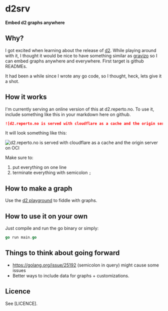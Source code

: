 # d2srv

**Embed d2 graphs anywhere**

## Why?

I got excited when learning about the release of [d2](https://d2lang.com/). While playing around with it, I thought it would be nice to have something similar as [gravizo](https://www.gravizo.com/) so I can embed graphs anywhere and everywhere. First target is github READMEs.

It had been a while since I wrote any go code, so I thought, heck, lets give it a shot.

## How it works

I'm currently serving an online version of this at d2.reperto.no. To use it, include something like this in your markdown here on github.

```markdown
![d2.reperto.no is served with cloudflare as a cache and the origin server on OCI](https://d2.reperto.no/svg?direction:right;browser->cloudflare;cloudflare->oci.nginx;oci.nginx->oci.d2srv;)

```

It will look something like this:

![d2.reperto.no is served with cloudflare as a cache and the origin server on OCI](https://d2.reperto.no/svg?direction:right;browser->cloudflare;cloudflare->oci.nginx;oci.nginx->oci.d2srv;)

Make sure to:

1. put everything on one line
2. terminate everything with semicolon `;`


## How to make a graph

Use the [d2 playground](https://play.d2lang.com) to fiddle with graphs.

## How to use it on your own

Just compile and run the go binary or simply:

```go
go run main.go
```

## Things to think about going forward

* https://golang.org/issue/25192 (semicolon in query) might cause some issues
* Better ways to include data for graphs + customizations.

## Licence

See [LICENCE].
